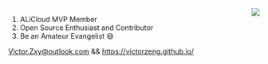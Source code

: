 <img align="right" src="https://github-readme-stats.vercel.app/api?username=VictorZeng&count_private=true&hide_title=true&show_icons=true&theme=dark" />


1. ALiCloud MVP Member
2. Open Source Enthusiast and Contributor
3. Be an Amateur Evangelist 😄


Victor.Zxy@outlook.com && https://victorzeng.github.io/

<!--
**VictorZeng/VictorZeng** is a ✨ _special_ ✨ repository because its `README.md` (this file) appears on your GitHub profile.

Here are some ideas to get you started:

- 🔭 I’m currently working on ...
- 🌱 I’m currently learning ...
- 👯 I’m looking to collaborate on ...
- 🤔 I’m looking for help with ...
- 💬 Ask me about ...
- 📫 How to reach me: ...
- 😄 Pronouns: ...
- ⚡ Fun fact: ...
-->
